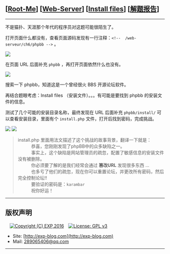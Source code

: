 ## [[Root-Me](https://www.root-me.org/)] [[Web-Server](https://www.root-me.org/en/Challenges/Web-Server/)] [[Install files](https://www.root-me.org/en/Challenges/Web-Server/Install-files)] [[解题报告](https://exp-blog.com/safe/ctf/rootme/web-server/install-files/)]

------

不是猫扑、天涯那个年代的程序员对这题可能很陌生了。

打开页面什么都没有，查看页面源码发现有一行注释：`<!--  /web-serveur/ch6/phpbb -->` 。

![](https://github.com/lyy289065406/CTF-Solving-Reports/blob/master/rootme/Web-Server/%5B11%5D%20%5B15P%5D%20Install%20files/imgs/01.png)

在页面 URL 后面补充 `phpbb` ，再打开页面依然什么也没有。

![](https://github.com/lyy289065406/CTF-Solving-Reports/blob/master/rootme/Web-Server/%5B11%5D%20%5B15P%5D%20Install%20files/imgs/02.png)

搜索一下 phpbb，知道这是一个曾经很火 BBS 开源论坛软件。

再结合题眼考虑：Install files （安装文件）。。。有可能是要找到 phpbb 的安装文件的信息。

测试了几个可能的安装目录名称，最终发现在 URL 后面补充  `phpbb/install/` 可以查看安装目录，里面有个 `install.php` 文件，打开后找到密码，完成挑战。

![](https://github.com/lyy289065406/CTF-Solving-Reports/blob/master/rootme/Web-Server/%5B11%5D%20%5B15P%5D%20Install%20files/imgs/03.png)
![](https://github.com/lyy289065406/CTF-Solving-Reports/blob/master/rootme/Web-Server/%5B11%5D%20%5B15P%5D%20Install%20files/imgs/04.png)

> install.php 里面用法文描述了这个挑战的故事背景，翻译一下就是：
<br/>　　　恭喜，您刚刚发现了phpBB中的众多缺陷之一。
<br/>　　　事实上，这个缺陷是网站管理员的疏忽，配置了敏感信息的安装文件没有被删除。
<br/>　　　你必须要了解的是我们经常会通过 **篡改URL** 发现很多东西 ...
<br/>　　　也多亏了他们的疏忽，现在你可以重置论坛，并更改所有密码，然后完全控制论坛!!
<br/>　　　要验证的密码是：`karambar`
<br/>　　　祝你好运！

------

## 版权声明

　[![Copyright (C) EXP,2016](https://img.shields.io/badge/Copyright%20(C)-EXP%202016-blue.svg)](http://exp-blog.com)　[![License: GPL v3](https://img.shields.io/badge/License-GPL%20v3-blue.svg)](https://www.gnu.org/licenses/gpl-3.0)
  

- Site: [http://exp-blog.com](http://exp-blog.com) 
- Mail: <a href="mailto:289065406@qq.com?subject=[EXP's Github]%20Your%20Question%20（请写下您的疑问）&amp;body=What%20can%20I%20help%20you?%20（需要我提供什么帮助吗？）">289065406@qq.com</a>


------
